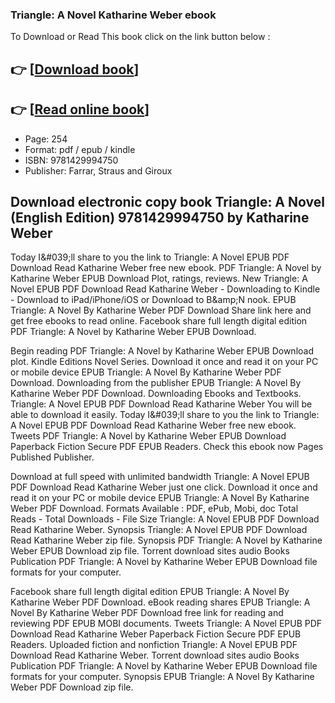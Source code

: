 ### Triangle: A Novel Katharine Weber ebook

To Download or Read This book click on the link button below :

## 👉  [**[Download book](http://get-pdfs.com/download.php?group=book&from=github.com&id=720940&lnk=1081 "Download book")**]

## 👉  [**[Read online book](http://get-pdfs.com/download.php?group=book&from=github.com&id=720940&lnk=1081 "Read online book")**]


* Page: 254
* Format: pdf / epub / kindle
* ISBN: 9781429994750
* Publisher: Farrar, Straus and Giroux



## Download electronic copy book Triangle: A Novel (English Edition)  9781429994750 by Katharine Weber


Today I&amp;#039;ll share to you the link to Triangle: A Novel EPUB PDF Download Read Katharine Weber free new ebook. PDF Triangle: A Novel by Katharine Weber EPUB Download Plot, ratings, reviews. New Triangle: A Novel EPUB PDF Download Read Katharine Weber - Downloading to Kindle - Download to iPad/iPhone/iOS or Download to B&amp;amp;N nook. EPUB Triangle: A Novel By Katharine Weber PDF Download Share link here and get free ebooks to read online. Facebook share full length digital edition PDF Triangle: A Novel by Katharine Weber EPUB Download.

Begin reading PDF Triangle: A Novel by Katharine Weber EPUB Download plot. Kindle Editions Novel Series. Download it once and read it on your PC or mobile device EPUB Triangle: A Novel By Katharine Weber PDF Download. Downloading from the publisher EPUB Triangle: A Novel By Katharine Weber PDF Download. Downloading Ebooks and Textbooks. Triangle: A Novel EPUB PDF Download Read Katharine Weber You will be able to download it easily. Today I&amp;#039;ll share to you the link to Triangle: A Novel EPUB PDF Download Read Katharine Weber free new ebook. Tweets PDF Triangle: A Novel by Katharine Weber EPUB Download Paperback Fiction Secure PDF EPUB Readers. Check this ebook now Pages Published Publisher.

Download at full speed with unlimited bandwidth Triangle: A Novel EPUB PDF Download Read Katharine Weber just one click. Download it once and read it on your PC or mobile device EPUB Triangle: A Novel By Katharine Weber PDF Download. Formats Available : PDF, ePub, Mobi, doc Total Reads - Total Downloads - File Size Triangle: A Novel EPUB PDF Download Read Katharine Weber. Synopsis Triangle: A Novel EPUB PDF Download Read Katharine Weber zip file. Synopsis PDF Triangle: A Novel by Katharine Weber EPUB Download zip file. Torrent download sites audio Books Publication PDF Triangle: A Novel by Katharine Weber EPUB Download file formats for your computer.

Facebook share full length digital edition EPUB Triangle: A Novel By Katharine Weber PDF Download. eBook reading shares EPUB Triangle: A Novel By Katharine Weber PDF Download free link for reading and reviewing PDF EPUB MOBI documents. Tweets Triangle: A Novel EPUB PDF Download Read Katharine Weber Paperback Fiction Secure PDF EPUB Readers. Uploaded fiction and nonfiction Triangle: A Novel EPUB PDF Download Read Katharine Weber. Torrent download sites audio Books Publication PDF Triangle: A Novel by Katharine Weber EPUB Download file formats for your computer. Synopsis EPUB Triangle: A Novel By Katharine Weber PDF Download zip file.





